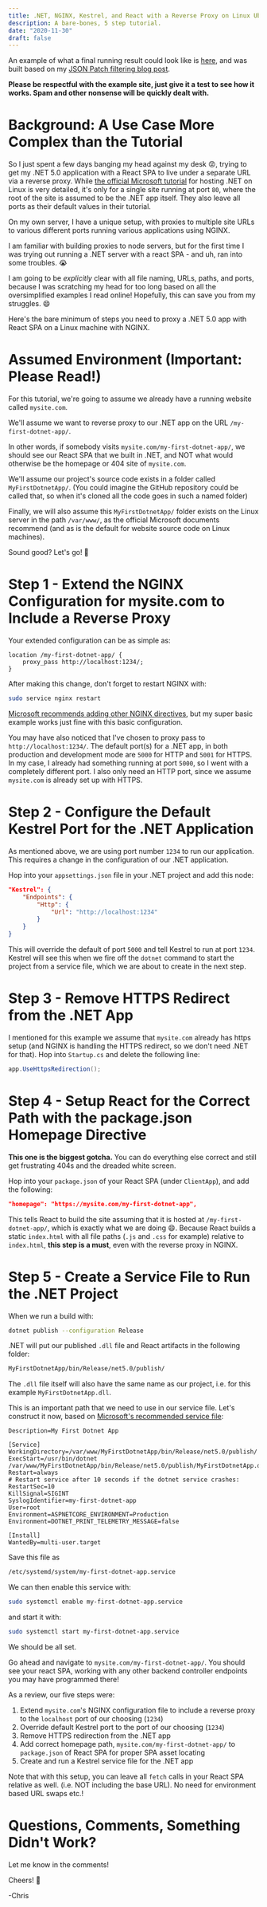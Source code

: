 ```yaml
---
title: .NET, NGINX, Kestrel, and React with a Reverse Proxy on Linux Ubuntu
description: A bare-bones, 5 step tutorial.
date: "2020-11-30"
draft: false
---
```


An example of what a final running result could look like is [here](https://chrisfrew.in/json-patch-filter-example/), and was built based on my [JSON Patch filtering blog post](https://chrisfrew.in/blog/filtering-json-patch-in-c-sharp/).

**Please be respectful with the example site, just give it a test to see how it works. Spam and other nonsense will be quickly dealt with.**

# Background: A Use Case More Complex than the Tutorial

So I just spent a few days banging my head against my desk :rage:, trying to get my .NET 5.0 application with a React SPA to live under a separate URL via a reverse proxy. While [the official Microsoft tutorial](https://docs.microsoft.com/en-us/aspnet/core/host-and-deploy/linux-nginx?view=aspnetcore-5.0) for hosting .NET on Linux is very detailed, it's only for a single site running at port `80`, where the root of the site is assumed to be the .NET app itself. They also leave all ports as their default values in their tutorial.

On my own server, I have a unique setup, with proxies to multiple site URLs to various different ports running various applications using NGINX. 

I am familiar with building proxies to node servers, but for the first time I was trying out running a .NET server with a react SPA - and uh, ran into some troubles. :sob:

I am going to be _explicitly_ clear with all file naming, URLs, paths, and ports, because I was scratching my head for too long based on all the oversimplified examples I read online! Hopefully, this can save you from my struggles. :smile:

Here's the bare minimum of steps you need to proxy a .NET 5.0 app with React SPA on a Linux machine with NGINX.

# Assumed Environment (Important: Please Read!)

For this tutorial, we're going to assume we already have a running website called `mysite.com`. 

We'll assume we want to reverse proxy to our .NET app on the URL `/my-first-dotnet-app/`. 

In other words, if somebody visits `mysite.com/my-first-dotnet-app/`, we should see our React SPA that we built in .NET, and NOT what would otherwise be the homepage or 404 site of `mysite.com`.

We'll assume our project's source code exists in a folder called `MyFirstDotnetApp/`. (You could imagine the GitHub repository could be called that, so when it's cloned all the code goes in such a named folder)

Finally, we will also assume this `MyFirstDotnetApp/` folder exists on the Linux server in the path `/var/www/`, as the official Microsoft documents recommend (and as is the default for website source code on Linux machines).

Sound good? Let's go! :rocket:

# Step 1 - Extend the NGINX Configuration for mysite.com to Include a Reverse Proxy

Your extended configuration can be as simple as:

```nginx
location /my-first-dotnet-app/ {
    proxy_pass http://localhost:1234/;
}
```

After making this change, don't forget to restart NGINX with:

```bash
sudo service nginx restart
```

[Microsoft recommends adding other NGINX directives](https://docs.microsoft.com/en-us/aspnet/core/host-and-deploy/linux-nginx?view=aspnetcore-5.0), but my super basic example works just fine with this basic configuration. 

You may have also noticed that I've chosen to proxy pass to `http://localhost:1234/`. The default port(s) for a .NET app, in both production and development mode are `5000` for HTTP and `5001` for HTTPS. In my case, I already had something running at port `5000`, so I went with a completely different port. I also only need an HTTP port, since we assume `mysite.com` is already set up with HTTPS.

# Step 2 - Configure the Default Kestrel Port for the .NET Application

As mentioned above, we are using port number `1234` to run our application. This requires a change in the configuration of our .NET application.

Hop into your `appsettings.json` file in your .NET project and add this node:

```json
"Kestrel": {
    "Endpoints": {
        "Http": {
            "Url": "http://localhost:1234"
        }
    }
}
```

This will override the default of port `5000` and tell Kestrel to run at port `1234`. Kestrel will see this when we fire off the `dotnet` command to start the project from a service file, which we are about to create in the next step.

# Step 3 - Remove HTTPS Redirect from the .NET App

I mentioned for this example we assume that `mysite.com` already has https setup (and NGINX is handling the HTTPS redirect, so we don't need .NET for that). Hop into `Startup.cs` and delete the following line:

```csharp
app.UseHttpsRedirection();
```

# Step 4 - Setup React for the Correct Path with the package.json Homepage Directive

**This one is the biggest gotcha.** You can do everything else correct and still get frustrating 404s and the dreaded white screen.

Hop into your `package.json` of your React SPA (under `ClientApp`), and add the following:

```json
"homepage": "https://mysite.com/my-first-dotnet-app",
```

This tells React to build the site assuming that it is hosted at `/my-first-dotnet-app/`, which is exactly what we are doing :smile:. Because React builds a static `index.html` with all file paths (`.js` and `.css` for example) relative to `index.html`, **this step is a must**, even with the reverse proxy in NGINX.

# Step 5 - Create a Service File to Run the .NET Project

When we run a build with:

```bash
dotnet publish --configuration Release
```

.NET will put our published `.dll` file and React artifacts in the following folder:

```bash
MyFirstDotnetApp/bin/Release/net5.0/publish/
```

The `.dll` file itself will also have the same name as our project, i.e. for this example `MyFirstDotnetApp.dll`.

This is an important path that we need to use in our service file. Let's construct it now, based on [Microsoft's recommended service file](https://docs.microsoft.com/en-us/aspnet/core/host-and-deploy/linux-nginx?view=aspnetcore-5.0):

```
Description=My First Dotnet App

[Service]
WorkingDirectory=/var/www/MyFirstDotnetApp/bin/Release/net5.0/publish/
ExecStart=/usr/bin/dotnet /var/www/MyFirstDotnetApp/bin/Release/net5.0/publish/MyFirstDotnetApp.dll
Restart=always
# Restart service after 10 seconds if the dotnet service crashes:
RestartSec=10
KillSignal=SIGINT
SyslogIdentifier=my-first-dotnet-app
User=root
Environment=ASPNETCORE_ENVIRONMENT=Production
Environment=DOTNET_PRINT_TELEMETRY_MESSAGE=false

[Install]
WantedBy=multi-user.target
```

Save this file as

```bash
/etc/systemd/system/my-first-dotnet-app.service
```

We can then enable this service with:

```bash
sudo systemctl enable my-first-dotnet-app.service
```

and start it with:

```bash
sudo systemctl start my-first-dotnet-app.service
```

We should be all set. 

Go ahead and navigate to `mysite.com/my-first-dotnet-app/`. You should see your react SPA, working with any other backend controller endpoints you may have programmed there!

As a review, our five steps were:

1. Extend `mysite.com`'s NGINX configuration file to include a reverse proxy to the `localhost` port of our choosing (`1234`)
2. Override default Kestrel port to the port of our choosing (`1234`)
3. Remove HTTPS redirection from the .NET app
4. Add correct homepage path, `mysite.com/my-first-dotnet-app/` to `package.json` of React SPA for proper SPA asset locating
5. Create and run a Kestrel service file for the .NET app

Note that with this setup, you can leave all `fetch` calls in your React SPA relative as well. (i.e. NOT including the base URL). No need for environment based URL swaps etc.!

# Questions, Comments, Something Didn't Work?

Let me know in the comments!

Cheers! :beer:

-Chris